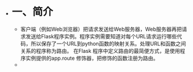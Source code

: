 - # 一、简介
	- 客户端（例如Web浏览器）把请求发送给Web服务器，Web服务器再把请求发送给Flask程序实例。程序实例需要知道对每个URL请求运行哪些代码，所以保存了一个URL到python函数的映射关系。处理URL和函数之间关系的程序称为路由。
	  在Flask 程序中定义路由的最简便方式，是使用程序实例提供的app.route 修饰器，把修饰的函数注册为路由。
	-